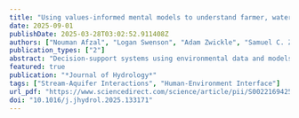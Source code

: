 ```yaml
---
title: "Using values-informed mental models to understand farmer, water manager, and scientist use and perceptions of hydrologic models"
date: 2025-09-01
publishDate: 2025-03-28T03:02:52.911408Z
authors: ["Nouman Afzal", "Logan Swenson", "Adam Zwickle", "Samuel C. Zipper", "Chloe Wardropper"]
publication_types: ["2"]
abstract: "Decision-support systems using environmental data and models are increasingly common, but not always adopted by the intended end-users. This disconnect may be partly due to different values related to nature and the scientific process. In this study, we assessed whether and to what extent real-world water decisions, supported by groundwater flow models, are influenced by epistemic values (scientific values including testability and usability) and nature values. We conducted and analyzed semi-structured interviews of ten water managers, five hydrologic model developers, and seven agricultural producers within a Groundwater Management District in south-central Kansas overlying part of the US High Plains aquifer. We then constructed values-informed mental models related to each group’s decisions. The epistemic value for accuracy was the most important value influencing water management decisions, especially short-term operational and long-term planning decisions. Stewardship was the second most important value influencing water management decisions, especially decisions related to conservation. Participants from all three stakeholder groups mentioned most values in interviews, but model developers mentioned accuracy, methodological soundness and testability significantly more often than agricultural producers and water managers. Our results highlight differences—and commonalities—in how decision-support systems influence decisions across types of users, as well as the importance of acknowledging the role individual values play in environmental policy decisions. Incorporating these insights into modeling processes and communications can help hydrologic modelers and data producers better align their work with the decision needs of end-users."
featured: true
publication: "*Journal of Hydrology*"
tags: ["Stream-Aquifer Interactions", "Human-Environment Interface"]
url_pdf: "https://www.sciencedirect.com/science/article/pii/S0022169425005098/pdf"
doi: "10.1016/j.jhydrol.2025.133171"
---
```


